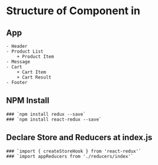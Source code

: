 # Structure of Component in
## App
	- Header
	- Product List
		+ Product Item
	- Message
	- Cart
		+ Cart Item
		+ Cart Result	
	- Footer
## NPM Install
	### `npm install redux --save`
	### `npm install react-redux --save`
## Declare Store and Reducers at index.js
	### `import { createStoreHook } from 'react-redux'`	
	### `import appReducers from './reducers/index'`	